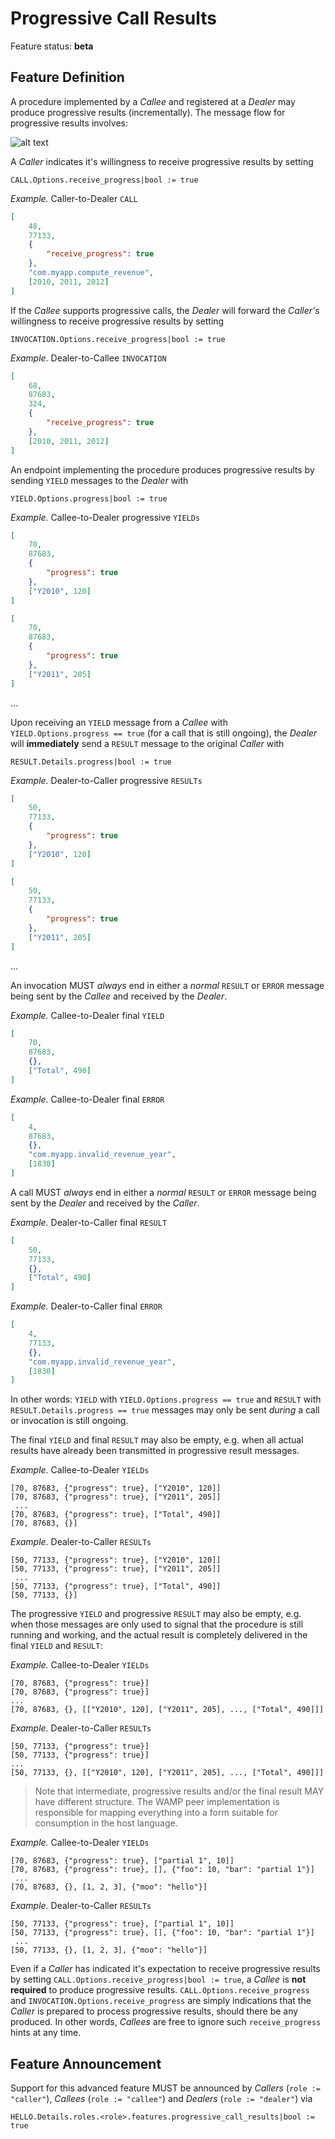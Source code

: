 # Progressive Call Results

Feature status: **beta**

## Feature Definition

A procedure implemented by a *Callee* and registered at a *Dealer* may produce progressive results (incrementally). The message flow for progressive results involves:

![alt text](../figure/rpc_progress1.png "RPC Message Flow: Calls")

A *Caller* indicates it's willingness to receive progressive results by setting

    CALL.Options.receive_progress|bool := true

*Example.* Caller-to-Dealer `CALL`

```json
[
    48,
    77133,
    {
        "receive_progress": true
    },
    "com.myapp.compute_revenue",
    [2010, 2011, 2012]
]
```

If the *Callee* supports progressive calls, the *Dealer* will forward the *Caller's* willingness to receive progressive results by setting

    INVOCATION.Options.receive_progress|bool := true

*Example.* Dealer-to-Callee `INVOCATION`

```json
[
    68,
    87683,
    324,
    {
        "receive_progress": true
    },
    [2010, 2011, 2012]
]
```

An endpoint implementing the procedure produces progressive results by sending `YIELD` messages to the *Dealer* with

    YIELD.Options.progress|bool := true

*Example.* Callee-to-Dealer progressive `YIELDs`

```json
[
    70,
    87683,
    {
        "progress": true
    },
    ["Y2010", 120]
]
```
```json
[
    70,
    87683,
    {
        "progress": true
    },
    ["Y2011", 205]
]
```
...

Upon receiving an `YIELD` message from a *Callee* with `YIELD.Options.progress == true` (for a call that is still ongoing), the *Dealer* will **immediately** send a `RESULT` message to the original *Caller* with

    RESULT.Details.progress|bool := true

*Example.* Dealer-to-Caller progressive `RESULTs`

```json
[
    50,
    77133,
    {
        "progress": true
    },
    ["Y2010", 120]
]
```
```json
[
    50,
    77133,
    {
        "progress": true
    },
    ["Y2011", 205]
]
```
...

An invocation MUST *always* end in either a *normal* `RESULT` or `ERROR` message being sent by the *Callee* and received by the *Dealer*.

*Example.* Callee-to-Dealer final `YIELD`

```json
[
    70,
    87683,
    {},
    ["Total", 490]
]
```

*Example.* Callee-to-Dealer final `ERROR`

```json
[
    4,
    87683,
    {},
    "com.myapp.invalid_revenue_year",
    [1830]
]
```

A call MUST *always* end in either a *normal* `RESULT` or `ERROR` message being sent by the *Dealer* and received by the *Caller*.

*Example.* Dealer-to-Caller final `RESULT`

```json
[
    50,
    77133,
    {},
    ["Total", 490]
]
```

*Example.* Dealer-to-Caller final `ERROR`

```json
[
    4,
    77133,
    {},
    "com.myapp.invalid_revenue_year",
    [1830]
]
```

In other words: `YIELD` with `YIELD.Options.progress == true` and `RESULT` with `RESULT.Details.progress == true` messages may only be sent *during* a call or invocation is still ongoing.

The final `YIELD` and final `RESULT` may also be empty, e.g. when all actual results have already been transmitted in progressive result messages.

*Example.* Callee-to-Dealer `YIELDs`

```
[70, 87683, {"progress": true}, ["Y2010", 120]]
[70, 87683, {"progress": true}, ["Y2011", 205]]
 ...
[70, 87683, {"progress": true}, ["Total", 490]]
[70, 87683, {}]
```

*Example.* Dealer-to-Caller `RESULTs`

```
[50, 77133, {"progress": true}, ["Y2010", 120]]
[50, 77133, {"progress": true}, ["Y2011", 205]]
 ...
[50, 77133, {"progress": true}, ["Total", 490]]
[50, 77133, {}]
```

The progressive `YIELD` and progressive `RESULT` may also be empty, e.g. when those messages are only used to signal that the procedure is still running and working, and the actual result is completely delivered in the final `YIELD` and `RESULT`:

*Example.* Callee-to-Dealer `YIELDs`

```
[70, 87683, {"progress": true}]
[70, 87683, {"progress": true}]
...
[70, 87683, {}, [["Y2010", 120], ["Y2011", 205], ..., ["Total", 490]]]
```

*Example.* Dealer-to-Caller `RESULTs`

```
[50, 77133, {"progress": true}]
[50, 77133, {"progress": true}]
...
[50, 77133, {}, [["Y2010", 120], ["Y2011", 205], ..., ["Total", 490]]]
```

> Note that intermediate, progressive results and/or the final result MAY have different structure. The WAMP peer implementation is responsible for mapping everything into a form suitable for consumption in the host language.

*Example.* Callee-to-Dealer `YIELDs`

```
[70, 87683, {"progress": true}, ["partial 1", 10]]
[70, 87683, {"progress": true}, [], {"foo": 10, "bar": "partial 1"}]
 ...
[70, 87683, {}, [1, 2, 3], {"moo": "hello"}]
```

*Example.* Dealer-to-Caller `RESULTs`

```
[50, 77133, {"progress": true}, ["partial 1", 10]]
[50, 77133, {"progress": true}, [], {"foo": 10, "bar": "partial 1"}]
 ...
[50, 77133, {}, [1, 2, 3], {"moo": "hello"}]
```

Even if a *Caller* has indicated it's expectation to receive progressive results by setting `CALL.Options.receive_progress|bool := true`, a *Callee* is **not required** to produce progressive results. `CALL.Options.receive_progress` and `INVOCATION.Options.receive_progress` are simply indications that the *Caller* is prepared to process progressive results, should there be any produced. In other words, *Callees* are free to ignore such `receive_progress` hints at any time.

## Feature Announcement

Support for this advanced feature MUST be announced by *Callers* (`role := "caller"`), *Callees* (`role := "callee"`) and *Dealers* (`role := "dealer"`) via

    HELLO.Details.roles.<role>.features.progressive_call_results|bool := true



<!--

**Errors**


If a *Caller* has not indicated support for progressive results or has sent a `CALL` to the *Dealer* without setting `CALL.Options.receive_progress == true`, and the *Dealer* sends a progressive `RESULT`, the *Caller* MUST fail the complete session with the *Dealer*.

If a *Dealer* has not indicated support for progressive results or the *Dealer* has sent an `INVOCATION` to the *Callee* without setting `INVOCATION.Options.receive_progress == true`, and the *Callee* sends a progressive `YIELD`, the *Dealer* MUST fail the call with error

    wamp.error.unexpected_progress_in_yield

If a *Caller* has not indicated support for progressive results and sends a `CALL` to the *Dealer* while setting `CALL.Options.receive_progress == true`, the *Dealer* MUST fail the call

However, if a *Caller* has *not* indicated it's willingness to receive progressive results in a call, the *Dealer* MUST NOT send progressive `RESULTs`, and a *Callee* MUST NOT produce progressive `YIELDs`.

A *Dealer* that does not support progressive calls MUST ignore any option `CALL.Options.receive_progress` received by a *Caller*, and **not** forward the option to the *Callee*.



If a *Callee* that has not indicated support for progressive results and the *Dealer* sends an `INVOCATION` with `INVOCATION.Options.receive_progress == true


A *Callee* that does not support progressive results SHOULD ignore any `INVOCATION.Options.receive_progress` flag.

If a *Dealer* has not indicated support for progressive results, and it receives a `CALL` from a *Caller* with `CALL.Options.receive_progress == true`, the *Dealer* MUST fail the call with error

    wamp.error.unsupported_feature.dealer.progressive_call_result



*Example.* Dealer-to-Caller `ERROR`

    [4, 87683, {}, "wamp.error.unsupported_feature.dealer.progressive_call_result"]



If the *Caller* does not support receiving *progressive calls*, as indicated by

    HELLO.Details.roles.caller.features.progressive_call_results == false

and *Dealer* receives a `YIELD` message from the *Callee* with `YIELD.Options.progress == true`, the *Dealer* MUST fail the call.

*Example.* Callee-to-Dealer `YIELD`

    [70, 87683, {"progress": true}, ["partial 1", 10]]

*Example.* Dealer-to-Caller `ERROR`

    [4, 87683, {}, "wamp.error.unsupported_feature.caller.progressive_call_result"]

If the *Dealer* does not support processing *progressive invocations*, as indicated by

    HELLO.Details.roles.dealer.features.progressive_call_results == false

and *Dealer* receives a `YIELD` message from the *Callee* with `YIELD.Options.progress == true`, the *Dealer* MUST fail the call.

*Example.* Callee-to-Dealer `YIELD`

    [70, 87683, {"progress": true}, ["partial 1", 10]]

*Example.* Dealer-to-Caller `ERROR`

    [4, 87683, {}, "wamp.error.unsupported_feature.dealer.progressive_call_result"]

-->

